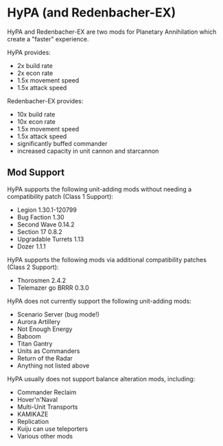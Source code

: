 # HyPA (and Redenbacher-EX)

HyPA and Redenbacher-EX are two mods for Planetary Annihilation which create a "faster" experience.

HyPA provides:
- 2x build rate
- 2x econ rate
- 1.5x movement speed
- 1.5x attack speed
  
Redenbacher-EX provides:
- 10x build rate
- 10x econ rate
- 1.5x movement speed
- 1.5x attack speed
- significantly buffed commander
- increased capacity in unit cannon and starcannon

## Mod Support

HyPA supports the following unit-adding mods without needing a compatibility patch (Class 1 Support):
- Legion 1.30.1-120799
- Bug Faction 1.30
- Second Wave 0.14.2
- Section 17 0.8.2
- Upgradable Turrets 1.13
- Dozer 1.1.1

HyPA supports the following mods via additional compatibility patches (Class 2 Support):
- Thorosmen 2.4.2
- Telemazer go BRRR 0.3.0

HyPA does not currently support the following unit-adding mods:
- Scenario Server (bug mode!)
- Aurora Artillery
- Not Enough Energy
- Baboom
- Titan Gantry
- Units as Commanders
- Return of the Radar
- Anything not listed above

HyPA usually does not support balance alteration mods, including:
- Commander Reclaim
- Hover'n'Naval
- Multi-Unit Transports
- KAMIKAZE
- Replication
- Kuiju can use teleporters
- Various other mods